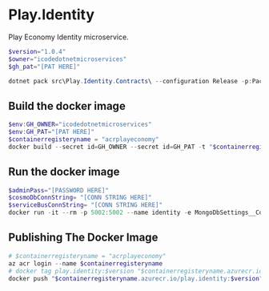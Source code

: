 # Play.Identity

Play Economy Identity microservice.

```powershell
$version="1.0.4"
$owner="icodedotnetmicroservices"
$gh_pat="[PAT HERE]"

dotnet pack src\Play.Identity.Contracts\ --configuration Release -p:PackageVersion=$version -p:RepositoryUrl=https://github.com/$owner/Play.Identity -o ..\packages
```

## Build the docker image

```powershell
$env:GH_OWNER="icodedotnetmicroservices"
$env:GH_PAT="[PAT HERE]"
$containerregisteryname = "acrplayeconomy"
docker build --secret id=GH_OWNER --secret id=GH_PAT -t "$containerregisteryname.azurecr.io/play.identity:$version" .

```

## Run the docker image

```powershell
$adminPass="[PASSWORD HERE]"
$cosmoDbConnString= "[CONN STRING HERE]"
$serviceBusConnString= "[CONN STRING HERE]"
docker run -it --rm -p 5002:5002 --name identity -e MongoDbSettings__ConnectionString=$cosmoDbConnString -e ServiceBusSettings__ConnectionString=$serviceBusConnString -e ServiceSettings__MessageBroker="SERVICEBUS" -e IdentitySettings__AdminUserPassword=$adminPass  play.identity:$version
```

## Publishing The Docker Image 
```powershell
# $containerregisteryname = "acrplayeconomy"
az acr login --name $containerregisteryname
# docker tag play.identity:$version "$containerregisteryname.azurecr.io/play.identity:$version"
docker push "$containerregisteryname.azurecr.io/play.identity:$version"
```